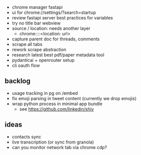 - chrome manager fastapi
- ui for chrome://settings/?search=startup
- review fastapi server best practices for variables
- try no title bar webview
- source / location: needs another layer 
  - chrome::<location name: twitter>::<location: url>
- capture parent doc for threads, comments
- scrape all tabs
- rework scrape abstraction
- research latest best pdf/paper metadata tool
- pydanticai + openrouter setup
- cli oauth flow

## backlog

- usage tracking in pg on /embed
- fix emoji parsing in tweet content (currently we drop emojis)
- wrap python process in minimal app bundle
  - see https://github.com/linkedin/shiv

## ideas

- contacts sync
- live transcription (or sync from granola)
- can you monitor network tab via chrome cdp?
